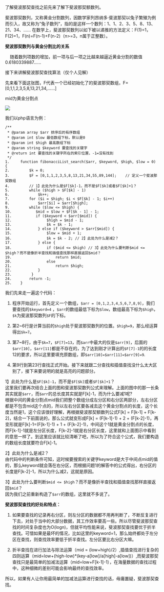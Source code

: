 了解斐波那契查找之前先来了解下斐波那契额数列。

斐波那契数列，又称黄金分割数列，因数学家列昂纳多·斐波那契以兔子繁殖为例而引入，故又称为”兔子数列“，指的是这样一个数列：1、1、2、3、5、8、13、21、34、...... 在数学上，斐波那契数列以如下被以递推的方法定义：F(1)=1，F(2)=1，F(n)=F(n-1)+F(n-2)（n>=3，n属于正整数）。

**斐波那契数列与黄金分割比的关系**

    随着数列项数的增加，前一项与后一项之比越来越逼近黄金分割的数值0.6180339887......

接下来讲解斐波那契查找算法（仅个人见解）

先来看下面这张图，F代表一个已经初始化了的斐波那契数组，F=[0,1,1,2,3,5,8,13,21,34,......]

mid为黄金分割点

![](https://upload-images.jianshu.io/upload_images/9899281-62c4e233316c7afd.png?imageMogr2/auto-orient/strip%7CimageView2/2/w/1240)

我们以php语言为例：

	/**
	 * @param array $arr 排序后的有序数组
	 * @param int $low 最低数组下标，默认是0
	 * @param int $high 最高数组下标
	 * @param string $keyword 要查找的关键字
	 * @return int 要查找的关键字所在的索引位置，-1=没有找到
	 */
	1.     function fibonacciList_search($arr, $keyword, $high, $low = 0) {
	2.         $k = 0;
	3.         $F = [0,1,1,2,3,5,8,13,21,34,55,89,144];    // 定义一个斐波那契数组
	4.         // 1】此处为什么是$F[$k]-1，而不是$F[$k]或者$F[$k]+1？ 
	5.         while ($high > $F[$k] - 1)
	6.             $k++;
	7.         for ($i = $high; $i < $F[$k] - 1; $i++)
	8.             $arr[$i] = $arr[$high];
	9.         while ($low <= $high) {
	10.           $mid = $low + $F[$k - 1] - 1;
	11.           if ($keyword < $arr[$mid]) {
	12.                $high = $mid - 1;
	13.                $k = $k - 1;
	14.            } else if ($keyword > $arr[$mid]) {
	15.                $low = $mid + 1;
	16.                $k = $k - 2; // 2】此处为什么是减2？
	17.            } else {
	18.                if ($mid <= $high) // 3】此处为什么要判断$mid <= $high？而不是像折半查找和插值查找那样直接返回$mid？
	19.                    return $mid;
	20.                else
	21.                    return $high;
	22.            }
	23.         }
	24.        return -1;
	25.    }
 

我们先来走一遍这个代码：

1.  程序开始运行，首先定义一个数组，`$arr = [0,1,2,3,4,5,6,7,8,9]`，我们要查找的`$keyword=4` ，`$arr`的数组最低下标为`$low`，数组最高下标为`$high`，`$k`为斐波那契数列`$F`的下标。

2.  第2~6行是计算当前的`$high`处于斐波那契数列的位置。`$high=9`，那么经运算得出`$k=7`。

3.  第7~8行，由于`$k=7`，`$F[7]=13`，而`$arr`中最大的仅是`$arr[9]`，后面的`$arr[10]`，`$arr[11]`都是不存在的，为了达到刚才计算出的`$F[7]-1`的的长度12的要求，所以这里要填充原数组，即`$arr[10]=$arr[11]=$arr[9]=9`.

4.  第9行到第23行查找正式开始。接下来就跟二分查找和插值查找没什么太大区别了，接下来要说明的就是高亮的问题部分。

1】此处为什么是`$F[$k]-1`，而不是`$F[$k]`或者`$F[$k]+1`？  
这里我们要再次结合上面的图和斐波那契数列公式来理解。上面的图中的那一长条其实就是`$arr`，而`$arr`的总长度其实就是F[k]-1，而为什么要减1呢?  
根据中间的黄金分割点mid我们把整个数组分成左分区和右分区两部分，左右分区都是不包含mid这个点的，所以左右分区要各减去这个黄金分割点的长度，这个长度当然是1，这个应该很好理解，再根据斐波那契额数列公式F[k] = F[k-1] + F[k-2]，结合一下前面说的，那么公式就变形成F[k] = (F[k-1]-1) + 2 + (F[k-2]-1)，再变形就是F[k]-1=(F[k-1]-1) + 1 + (F[k-2]-1)，中间这个1就是黄金分割点的长度，而F[k-1]-1就是左分区长度，F[k-2]-1就是右分区长度，这里就和上面图示中看到的意思一样了。到这里应该就比较清晰了吧，所以为了符合这个公式，我们要构造的数组长度就要符合F[k]-1。

2】此处为什么是减2？  
由代码中的判断条件可知，这时候要搜索的关键字keyword是大于中间点mid的值的，那么keyword就会落在右分区，而根据问题1的解答中的公式得出，右分区的长度是F[k-2]-1，所以为什么减2，这就是原因。

3】此处为什么要判断`$mid <= $high`？而不是像折半查找和插值查找那样直接返回`$mid`？  
因为我们之前重新构造了`$arr`的数组，这里就不多说了。

**斐波那契查找的好处和特点：**

1.  如果要查找的记录再右分区，则左分区的数据都不用再判断了，不断反复进行下去，对处于当中的大部分数据，其工作效率要高一些。所以尽管斐波那契查找的时间复杂度也为O(logn)，但就平均性能来说，斐波那契查找要优于折半查找。可惜如果是最坏的情况，比如这里的keyword=1，那么始终都处于左分区在查找，则查找效率要低于折半查找。左分区要比右分区大嘛。

2.  折半查找在进行加法与除法运算（mid = (low+high)/2）,插值查找进行复杂的四则运算（mid=low+(high-low)*(key-a[low]/a[high]-a[low])）,而斐波那契查找只是最简单的加减法运算（mid=low+F[k-1]-1），在海量数据的查找过程中，这种细微的差别可能会影响最终的查找效率。

所以，如果有人让你用最简单的加减法运算进行查找的话，毋庸置疑，斐波那契查找。
